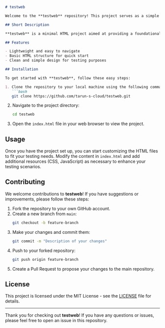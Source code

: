 ```markdown
# testweb

Welcome to the **testweb** repository! This project serves as a simple HTML web application designed for testing and experimentation.

## Short Description

**testweb** is a minimal HTML project aimed at providing a foundational structure for web development testing. It allows developers to experiment with basic web technologies in a straightforward interface.

## Features

- Lightweight and easy to navigate
- Basic HTML structure for quick start
- Clean and simple design for testing purposes

## Installation

To get started with **testweb**, follow these easy steps:

1. Clone the repository to your local machine using the following command:
   ```bash
   git clone https://github.com/tarun-s-cloud/testweb.git
   ```

2. Navigate to the project directory:
   ```bash
   cd testweb
   ```

3. Open the `index.html` file in your web browser to view the project.

## Usage

Once you have the project set up, you can start customizing the HTML files to fit your testing needs. Modify the content in `index.html` and add additional resources (CSS, JavaScript) as necessary to enhance your testing scenarios.

## Contributing

We welcome contributions to **testweb**! If you have suggestions or improvements, please follow these steps:

1. Fork the repository to your own GitHub account.
2. Create a new branch from `main`:
   ```bash
   git checkout -b feature-branch
   ```
3. Make your changes and commit them:
   ```bash
   git commit -m "Description of your changes"
   ```
4. Push to your forked repository:
   ```bash
   git push origin feature-branch
   ```
5. Create a Pull Request to propose your changes to the main repository.

## License

This project is licensed under the MIT License - see the [LICENSE](LICENSE) file for details.

---

Thank you for checking out **testweb**! If you have any questions or issues, please feel free to open an issue in this repository.
```
